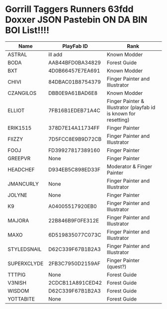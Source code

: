 # Gorrill Taggers Runners 63fdd Doxxer JSON Pastebin ON DA BIN BOI List!!!!

|Name|PlayFab ID|Rank|
|------|----|----|
|ASTRAL|ill add|Known Modder|
|BODA|AAB44BFD0BA34829|Forest Guide|
|BXT|4D0B66457E7EA691|Known Modder|
|CHIVI|84DBAC01B8754379|Finger Painter and Illustrator|
|CZANGILOS|DBB0E9A61BAD6E8|Known Modder|
|ELLIOT|7FB16B1EDEB71A4C|Finger Painter & Illustrator (playfab id is known for resetting)|
|ERIK1515|378D7E14A11734FF|Finger Painter|
|FIIZZY|7D5FCC8E9B9D72CB|Finger Painter and Illustrator|
|FOOJ|FD39927817389160|Finger Painter|
|GREEPVR|None|Finger Painter|
|HEADCHEF|D934EB5C898ED33F|Moderator & Finger Painter|
|JMANCURLY|None|Finger Painter and Illustrator|
|JOLYNE|None|Finger Painter|
|K9|A04005517920EB0|Finger Painter and Illustrator|
|MAJORA|22B846B9F0FE312E|Finger Painter and Illustrator|
|MAXO|6D519835077C073C|Finger Painter and Illustrator|
|STYLEDSNAIL|D62C339F67B1B2A3|Finger Painter and Illustrator|
|SUPERXCLYDE|2FB3C7950D2159AF|Finger Painter (quest?)|
|TTTPIG|None|Forest Guide|
|V3NISH|2CDCB11A891CED42|Forest Guide|
|WISDOM|D62C339F67B1B2A3|Forest Guide|
|YOTTABITE|None|Forest Guide|
